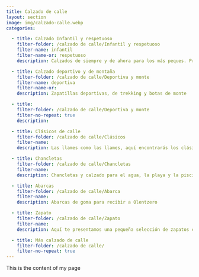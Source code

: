 ```yaml
---
title: Calzado de calle
layout: section
image: img/calzado-calle.webp
categories:

  - title: Calzado Infantil y respetuoso
    filter-folder: /calzado de calle/Infantil y respetuoso
    filter-name: infantil
    filter-name-or: respetuoso
    description: Calzados de siempre y de ahora para los más peques. Pregúntanos por el calzado respetuoso!! 

  - title: Calzado deportivo y de montaña
    filter-folder: /calzado de calle/Deportiva y monte
    filter-name: deportiva
    filter-name-or:
    description: Zapatillas deportivas, de trekking y botas de monte

  - title: 
    filter-folder: /calzado de calle/Deportiva y monte
    filter-no-repeat: true
    description:

  - title: Clásicos de calle
    filter-folder: /calzado de calle/Clásicos
    filter-name: 
    description: Las llames como las llames, aquí encontrarás los clásicos del verano para salir a la calle. 

  - title: Chancletas
    filter-folder: /calzado de calle/Chancletas
    filter-name: 
    description: Chancletas y calzado para el agua, la playa y la piscina

  - title: Abarcas
    filter-folder: /calzado de calle/Abarca
    filter-name: 
    description: Abarcas de goma para recibir a Olentzero

  - title: Zapato
    filter-folder: /calzado de calle/Zapato
    filter-name: 
    description: Aquí te presentamos una pequeña selección de zapatos con los que ir siempre cómodo

  - title: Más calzado de calle
    filter-folder: /calzado de calle/
    filter-no-repeat: true
---
```


This is the content of my page